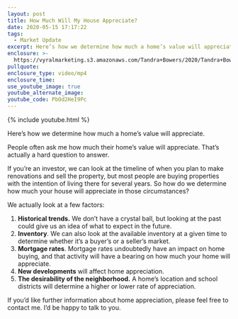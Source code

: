 ```yaml
---
layout: post
title: How Much Will My House Appreciate?
date: 2020-05-15 17:17:22
tags:
  - Market Update
excerpt: Here’s how we determine how much a home’s value will appreciate.
enclosure: >-
  https://vyralmarketing.s3.amazonaws.com/Tandra+Bowers/2020/Tandra+Bowers+Video+Blog+How+Much+Will+My+House+Appreciate_.mp4
pullquote:
enclosure_type: video/mp4
enclosure_time:
use_youtube_image: true
youtube_alternate_image:
youtube_code: PbOd2HeI9Pc
---
```


{% include youtube.html %}

Here’s how we determine how much a home’s value will appreciate.

People often ask me how much their home’s value will appreciate. That’s actually a hard question to answer.

If you’re an investor, we can look at the timeline of when you plan to make renovations and sell the property, but most people are buying properties with the intention of living there for several years. So how do we determine how much your house will appreciate in those circumstances?

We actually look at a few factors:

1. **Historical trends.** We don’t have a crystal ball, but looking at the past could give us an idea of what to expect in the future.
2. **Inventory**. We can also look at the available inventory at a given time to determine whether it’s a buyer’s or a seller’s market.
3. **Mortgage rates**. Mortgage rates undoubtedly have an impact on home buying, and that activity will have a bearing on how much your home will appreciate.&nbsp;
4. **New developments** will affect home appreciation.
5. **The desirability of the neighborhood.** A home’s location and school districts will determine a higher or lower rate of appreciation.

If you’d like further information about home appreciation, please feel free to contact me. I’d be happy to talk to you.
